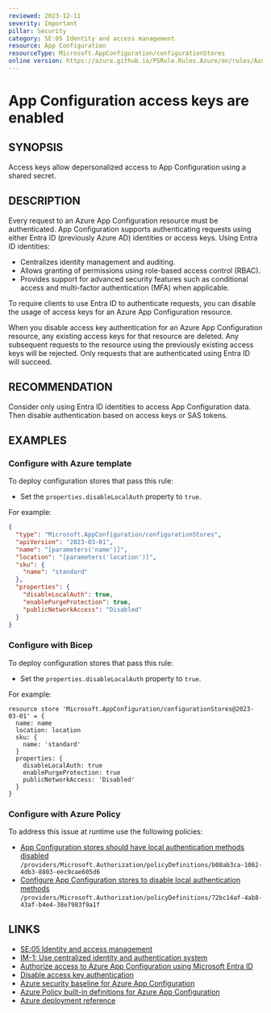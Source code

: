 ```yaml
---
reviewed: 2023-12-11
severity: Important
pillar: Security
category: SE:05 Identity and access management
resource: App Configuration
resourceType: Microsoft.AppConfiguration/configurationStores
online version: https://azure.github.io/PSRule.Rules.Azure/en/rules/Azure.AppConfig.DisableLocalAuth/
---
```


# App Configuration access keys are enabled

## SYNOPSIS

Access keys allow depersonalized access to App Configuration using a shared secret.

## DESCRIPTION

Every request to an Azure App Configuration resource must be authenticated.
App Configuration supports authenticating requests using either Entra ID (previously Azure AD) identities or access keys.
Using Entra ID identities:

- Centralizes identity management and auditing.
- Allows granting of permissions using role-based access control (RBAC).
- Provides support for advanced security features such as conditional access and multi-factor authentication (MFA) when applicable.

To require clients to use Entra ID to authenticate requests, you can disable the usage of access keys for an Azure App Configuration
resource.

When you disable access key authentication for an Azure App Configuration resource, any existing access
keys for that resource are deleted.
Any subsequent requests to the resource using the previously existing access keys will be rejected.
Only requests that are authenticated using Entra ID will succeed.

## RECOMMENDATION

Consider only using Entra ID identities to access App Configuration data.
Then disable authentication based on access keys or SAS tokens.

## EXAMPLES

### Configure with Azure template

To deploy configuration stores that pass this rule:

- Set the `properties.disableLocalAuth` property to `true`.

For example:

```json
{
  "type": "Microsoft.AppConfiguration/configurationStores",
  "apiVersion": "2023-03-01",
  "name": "[parameters('name')]",
  "location": "[parameters('location')]",
  "sku": {
    "name": "standard"
  },
  "properties": {
    "disableLocalAuth": true,
    "enablePurgeProtection": true,
    "publicNetworkAccess": "Disabled"
  }
}
```

### Configure with Bicep

To deploy configuration stores that pass this rule:

- Set the `properties.disableLocalAuth` property to `true`.

For example:

```bicep
resource store 'Microsoft.AppConfiguration/configurationStores@2023-03-01' = {
  name: name
  location: location
  sku: {
    name: 'standard'
  }
  properties: {
    disableLocalAuth: true
    enablePurgeProtection: true
    publicNetworkAccess: 'Disabled'
  }
}
```

<!-- external:avm avm/res/app-configuration/configuration-store disableLocalAuth -->

### Configure with Azure Policy

To address this issue at runtime use the following policies:

- [App Configuration stores should have local authentication methods disabled](https://github.com/Azure/azure-policy/blob/master/built-in-policies/policyDefinitions/App%20Configuration/DisableLocalAuth_Audit.json)
  `/providers/Microsoft.Authorization/policyDefinitions/b08ab3ca-1062-4db3-8803-eec9cae605d6`
- [Configure App Configuration stores to disable local authentication methods](https://github.com/Azure/azure-policy/blob/master/built-in-policies/policyDefinitions/App%20Configuration/DisableLocalAuth_Modify.json)
  `/providers/Microsoft.Authorization/policyDefinitions/72bc14af-4ab8-43af-b4e4-38e7983f9a1f`

## LINKS

- [SE:05 Identity and access management](https://learn.microsoft.com/azure/well-architected/security/identity-access)
- [IM-1: Use centralized identity and authentication system](https://learn.microsoft.com/security/benchmark/azure/security-controls-v3-identity-management#im-1-use-centralized-identity-and-authentication-system)
- [Authorize access to Azure App Configuration using Microsoft Entra ID](https://learn.microsoft.com/azure/azure-app-configuration/concept-enable-rbac)
- [Disable access key authentication](https://learn.microsoft.com/azure/azure-app-configuration/howto-disable-access-key-authentication)
- [Azure security baseline for Azure App Configuration](https://learn.microsoft.com/security/benchmark/azure/baselines/azure-app-configuration-security-baseline)
- [Azure Policy built-in definitions for Azure App Configuration](https://learn.microsoft.com/azure/azure-app-configuration/policy-reference)
- [Azure deployment reference](https://learn.microsoft.com/azure/templates/microsoft.appconfiguration/configurationstores)

